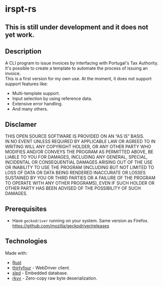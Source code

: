 # irspt-rs

## This is still under development and it does not yet work.

## Description

A CLI program to issue invoices by interfacing with Portugal's Tax Authority.\
It's possible to create a template to automate the process of issuing an invoice.\
This is a first version for my own use. At the moment, it does not support support features like:

- Multi-template support.
- Input selection by using reference data.
- Extensive error handling.
- And many others.

## Disclamer

THIS OPEN SOURCE SOFTWARE IS PROVIDED ON AN “AS IS” BASIS.\
IN NO EVENT UNLESS REQUIRED BY APPLICABLE LAW OR AGREED TO IN WRITING WILL ANY COPYRIGHT HOLDER,
OR ANY OTHER PARTY WHO MODIFIES AND/OR CONVEYS THE PROGRAM AS PERMITTED ABOVE, BE LIABLE TO YOU FOR DAMAGES,
INCLUDING ANY GENERAL, SPECIAL, INCIDENTAL OR CONSEQUENTIAL DAMAGES ARISING OUT OF THE USE OR INABILITY TO USE
THE PROGRAM (INCLUDING BUT NOT LIMITED TO LOSS OF DATA OR DATA BEING RENDERED INACCURATE OR LOSSES SUSTAINED BY
YOU OR THIRD PARTIES OR A FAILURE OF THE PROGRAM TO OPERATE WITH ANY OTHER PROGRAMS), EVEN IF SUCH HOLDER OR
OTHER PARTY HAS BEEN ADVISED OF THE POSSIBILITY OF SUCH DAMAGES.

## Prerequisites

- Have `geckodriver` running on your system. Same version as Firefox.\
  https://github.com/mozilla/geckodriver/releases

## Technologies

Made with:
- [Rust](https://github.com/rust-lang)
- [thirtyfour](https://github.com/stevepryde/thirtyfour) - WebDriver client.
- [sled](https://github.com/spacejam/sled) - Embedded database.
- [rkyv](https://github.com/rkyv/rkyv) - Zero-copy raw byte deserialization.
